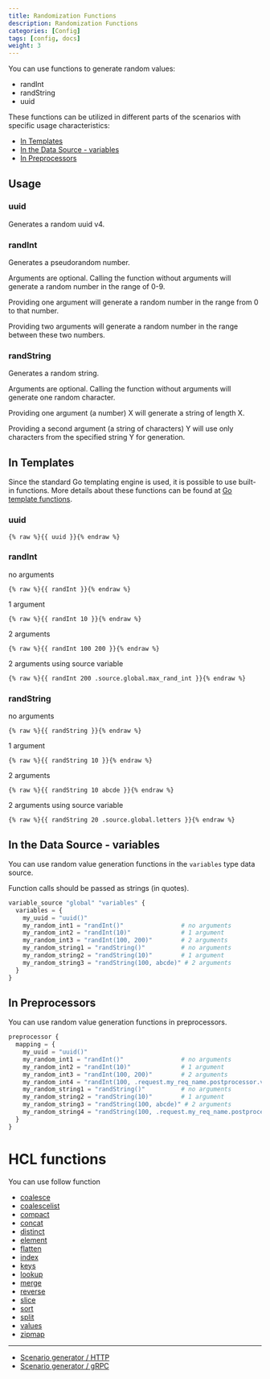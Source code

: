 ```yaml
---
title: Randomization Functions
description: Randomization Functions
categories: [Config]
tags: [config, docs]
weight: 3
---
```


You can use functions to generate random values:
- randInt
- randString
- uuid

These functions can be utilized in different parts of the scenarios with specific usage characteristics:
- [In Templates](#in-templates)
- [In the Data Source - variables](#in-the-data-source---variables)
- [In Preprocessors](#in-preprocessors)

## Usage

### uuid

Generates a random uuid v4.

### randInt

Generates a pseudorandom number.

Arguments are optional. Calling the function without arguments will generate a random number in the range of 0-9.

Providing one argument will generate a random number in the range from 0 to that number.

Providing two arguments will generate a random number in the range between these two numbers.

### randString

Generates a random string.

Arguments are optional. Calling the function without arguments will generate one random character.

Providing one argument (a number) X will generate a string of length X.

Providing a second argument (a string of characters) Y will use only characters from the specified string Y for generation.

## In Templates

Since the standard Go templating engine is used, it is possible to use built-in functions. More details about these 
functions can be found at [Go template functions](https://pkg.go.dev/text/template#hdr-Functions).

### uuid

```gotemplate
{% raw %}{{ uuid }}{% endraw %}
```

### randInt

no arguments
```gotemplate
{% raw %}{{ randInt }}{% endraw %}
```

1 argument
```gotemplate
{% raw %}{{ randInt 10 }}{% endraw %}
```

2 arguments
```gotemplate
{% raw %}{{ randInt 100 200 }}{% endraw %}
```

2 arguments using source variable
```gotemplate
{% raw %}{{ randInt 200 .source.global.max_rand_int }}{% endraw %} 
```

### randString

no arguments
```gotemplate
{% raw %}{{ randString }}{% endraw %}
```

1 argument
```gotemplate
{% raw %}{{ randString 10 }}{% endraw %}
```

2 arguments
```gotemplate
{% raw %}{{ randString 10 abcde }}{% endraw %}
```

2 arguments using source variable
```gotemplate
{% raw %}{{ randString 20 .source.global.letters }}{% endraw %}
```

## In the Data Source - variables

You can use random value generation functions in the `variables` type data source.

Function calls should be passed as strings (in quotes).

```terraform
variable_source "global" "variables" {
  variables = {
    my_uuid = "uuid()"
    my_random_int1 = "randInt()"                # no arguments
    my_random_int2 = "randInt(10)"              # 1 argument
    my_random_int3 = "randInt(100, 200)"        # 2 arguments
    my_random_string1 = "randString()"          # no arguments
    my_random_string2 = "randString(10)"        # 1 argument
    my_random_string3 = "randString(100, abcde)" # 2 arguments
  }
}
```

## In Preprocessors

You can use random value generation functions in preprocessors.

```terraform
preprocessor {
  mapping = {
    my_uuid = "uuid()"
    my_random_int1 = "randInt()"                # no arguments
    my_random_int2 = "randInt(10)"              # 1 argument
    my_random_int3 = "randInt(100, 200)"        # 2 arguments
    my_random_int4 = "randInt(100, .request.my_req_name.postprocessor.var_from_response)" # 2 arguments, using from response of request my_req_name
    my_random_string1 = "randString()"          # no arguments
    my_random_string2 = "randString(10)"        # 1 argument
    my_random_string3 = "randString(100, abcde)" # 2 arguments
    my_random_string4 = "randString(100, .request.my_req_name.postprocessor.var_from_response)"  # 2 arguments, using from response of request my_req_name
  }
}
```

# HCL functions

You can use follow function 

- [coalesce](https://developer.hashicorp.com/packer/docs/templates/hcl_templates/functions/collection/coalesce)
- [coalescelist](https://developer.hashicorp.com/packer/docs/templates/hcl_templates/functions/collection/coalescelist)
- [compact](https://developer.hashicorp.com/packer/docs/templates/hcl_templates/functions/collection/compact)
- [concat](https://developer.hashicorp.com/packer/docs/templates/hcl_templates/functions/collection/concat)
- [distinct](https://developer.hashicorp.com/packer/docs/templates/hcl_templates/functions/collection/distinct)
- [element](https://developer.hashicorp.com/packer/docs/templates/hcl_templates/functions/collection/element)
- [flatten](https://developer.hashicorp.com/packer/docs/templates/hcl_templates/functions/collection/flatten)
- [index](https://developer.hashicorp.com/packer/docs/templates/hcl_templates/functions/collection/index-fn)
- [keys](https://developer.hashicorp.com/packer/docs/templates/hcl_templates/functions/collection/keys)
- [lookup](https://developer.hashicorp.com/packer/docs/templates/hcl_templates/functions/collection/lookup)
- [merge](https://developer.hashicorp.com/packer/docs/templates/hcl_templates/functions/collection/merge)
- [reverse](https://developer.hashicorp.com/packer/docs/templates/hcl_templates/functions/collection/reverse)
- [slice](https://developer.hashicorp.com/packer/docs/templates/hcl_templates/functions/collection/slice)
- [sort](https://developer.hashicorp.com/packer/docs/templates/hcl_templates/functions/collection/sort)
- [split](https://developer.hashicorp.com/packer/docs/templates/hcl_templates/functions/string/split)
- [values](https://developer.hashicorp.com/packer/docs/templates/hcl_templates/functions/collection/values)
- [zipmap](https://developer.hashicorp.com/packer/docs/templates/hcl_templates/functions/collection/zipmap)


---

- [Scenario generator / HTTP](../scenario-http-generator.md)
- [Scenario generator / gRPC](../scenario-grpc-generator.md)

